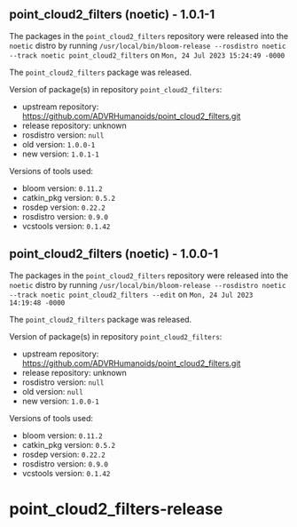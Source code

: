 ## point_cloud2_filters (noetic) - 1.0.1-1

The packages in the `point_cloud2_filters` repository were released into the `noetic` distro by running `/usr/local/bin/bloom-release --rosdistro noetic --track noetic point_cloud2_filters` on `Mon, 24 Jul 2023 15:24:49 -0000`

The `point_cloud2_filters` package was released.

Version of package(s) in repository `point_cloud2_filters`:

- upstream repository: https://github.com/ADVRHumanoids/point_cloud2_filters.git
- release repository: unknown
- rosdistro version: `null`
- old version: `1.0.0-1`
- new version: `1.0.1-1`

Versions of tools used:

- bloom version: `0.11.2`
- catkin_pkg version: `0.5.2`
- rosdep version: `0.22.2`
- rosdistro version: `0.9.0`
- vcstools version: `0.1.42`


## point_cloud2_filters (noetic) - 1.0.0-1

The packages in the `point_cloud2_filters` repository were released into the `noetic` distro by running `/usr/local/bin/bloom-release --rosdistro noetic --track noetic point_cloud2_filters --edit` on `Mon, 24 Jul 2023 14:19:48 -0000`

The `point_cloud2_filters` package was released.

Version of package(s) in repository `point_cloud2_filters`:

- upstream repository: https://github.com/ADVRHumanoids/point_cloud2_filters.git
- release repository: unknown
- rosdistro version: `null`
- old version: `null`
- new version: `1.0.0-1`

Versions of tools used:

- bloom version: `0.11.2`
- catkin_pkg version: `0.5.2`
- rosdep version: `0.22.2`
- rosdistro version: `0.9.0`
- vcstools version: `0.1.42`


# point_cloud2_filters-release